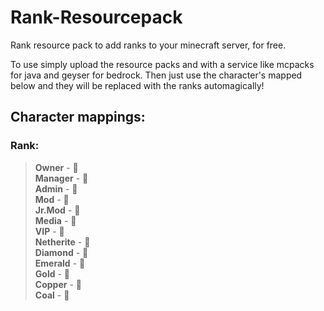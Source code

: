 # Rank-Resourcepack
Rank resource pack to add ranks to your minecraft server, for free.

To use simply upload the resource packs and with a service like mcpacks for java and geyser for bedrock. Then just use the character's mapped below and they will be replaced with the ranks automagically!
## Character mappings: 

### Rank:

> **Owner** -   
> **Manager** -   
> **Admin** -   
> **Mod** -   
> **Jr.Mod** -   
> **Media** -   
> **VIP** -   
> **Netherite** -   
> **Diamond** -   
> **Emerald** -   
> **Gold** -   
> **Copper** -   
> **Coal** -   
